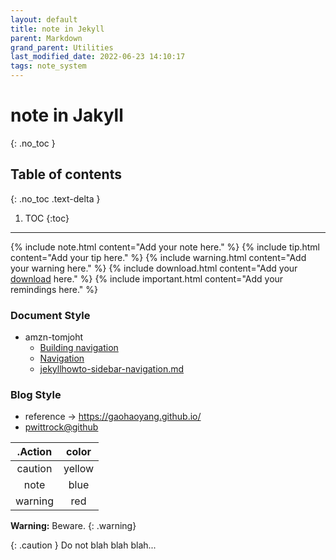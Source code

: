 ```yaml
---
layout: default
title: note in Jekyll
parent: Markdown
grand_parent: Utilities
last_modified_date: 2022-06-23 14:10:17
tags: note_system
---
```


# note in Jakyll
{: .no_toc }

## Table of contents
{: .no_toc .text-delta }

1. TOC
{:toc}

---

{% include note.html content="Add your note here." %}
{% include tip.html content="Add your tip here." %}
{% include warning.html content="Add your warning here." %}
{% include download.html content="Add your [download]() here." %}
{% include important.html content="Add your remindings here." %}

### Document Style
- amzn-tomjoht
  - [Building navigation](https://idratherbewriting.com/documentation-theme-jekyll-next-version/building-navigation.html)
  - [Navigation](https://jekyllrb.com/tutorials/navigation/)
  - [jekyllhowto-sidebar-navigation.md](https://github.com/amzn/jekyll-doc-project/blob/master/_docs/Jekyll%20Doc%20Project/Theme%20Instructions/jekyllhowto-sidebar-navigation.md)

### Blog Style
- reference → https://gaohaoyang.github.io/
- [pwittrock@github](https://pwittrock.github.io/docs/home/contribute/style-guide/#note)

|.Action|color|
|:-:|:-:|
|caution|yellow|
|note|blue|
|warning|red|

**Warning:** Beware. 
{: .warning}

{: .caution }
Do not blah blah blah...